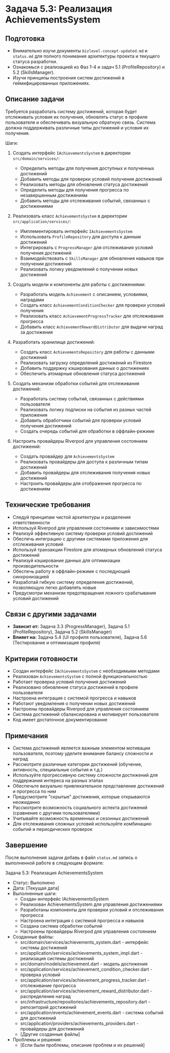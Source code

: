 # Задача 5.3: Реализация AchievementsSystem

## Подготовка
- Внимательно изучи документы `bizlevel-concept-updated.md` и `status.md` для полного понимания архитектуры проекта и текущего статуса разработки.
- Ознакомься с реализацией из Фаз 1-4 и задач 5.1 (ProfileRepository) и 5.2 (SkillsManager).
- Изучи принципы построения систем достижений в геймифицированных приложениях.

## Описание задачи
Требуется разработать систему достижений, которая будет отслеживать условия их получения, обновлять статус в профиле пользователя и обеспечивать визуальную обратную связь. Система должна поддерживать различные типы достижений и условия их получения.

Шаги:
1. Создать интерфейс `IAchievementsSystem` в директории `src/domain/services/`:
   - Определить методы для получения доступных и полученных достижений
   - Добавить методы для проверки условий получения достижений
   - Реализовать методы для обновления статуса достижений
   - Определить методы для получения прогресса по незавершенным достижениям
   - Добавить методы для отслеживания событий, связанных с достижениями

2. Реализовать класс `AchievementsSystem` в директории `src/application/services/`:
   - Имплементировать интерфейс `IAchievementsSystem`
   - Использовать `ProfileRepository` для доступа к данным достижений
   - Интегрировать с `ProgressManager` для отслеживания условий получения достижений
   - Взаимодействовать с `SkillsManager` для обновления навыков при получении достижений
   - Реализовать логику уведомлений о получении новых достижений

3. Создать модели и компоненты для работы с достижениями:
   - Разработать модель `Achievement` с описанием, условиями, наградами
   - Создать класс `AchievementConditionChecker` для проверки условий получения
   - Реализовать класс `AchievementProgressTracker` для отслеживания прогресса
   - Добавить класс `AchievementRewardDistributor` для выдачи наград за достижения

4. Разработать хранилище достижений:
   - Создать класс `AchievementsRepository` для работы с данными достижений
   - Реализовать загрузку определений достижений из Firestore
   - Добавить поддержку кэширования данных о достижениях
   - Обеспечить атомарные обновления статуса достижений

5. Создать механизм обработки событий для отслеживания достижений:
   - Разработать систему событий, связанных с действиями пользователя
   - Реализовать логику подписки на события из разных частей приложения
   - Добавить обработчики событий для проверки условий получения достижений
   - Создать очередь событий для обработки в оффлайн-режиме

6. Настроить провайдеры Riverpod для управления состоянием достижений:
   - Создать провайдер для `AchievementsSystem`
   - Реализовать провайдеры для доступа к различным типам достижений
   - Добавить провайдеры для отслеживания получения новых достижений
   - Настроить провайдеры для отображения прогресса по достижениям

## Технические требования
- Следуй принципам чистой архитектуры и разделения ответственности
- Используй Riverpod для управления состоянием и зависимостями
- Реализуй эффективную систему проверки условий достижений
- Обеспечь интеграцию с другими системами приложения для отслеживания условий
- Используй транзакции Firestore для атомарных обновлений статуса достижений
- Реализуй кэширование данных для оптимизации производительности
- Обеспечь работу в оффлайн-режиме с последующей синхронизацией
- Разработай гибкую систему определения достижений, позволяющую легко добавлять новые
- Предусмотри механизм предотвращения ложного срабатывания условий достижений

## Связи с другими задачами
- **Зависит от:** Задача 3.3 (ProgressManager), Задача 5.1 (ProfileRepository), Задача 5.2 (SkillsManager)
- **Влияет на:** Задача 5.4 (UI профиля пользователя), Задача 5.6 (Тестирование и оптимизация профиля)

## Критерии готовности
- Создан интерфейс `IAchievementsSystem` с необходимыми методами
- Реализован `AchievementsSystem` с полной функциональностью
- Работает проверка условий получения достижений
- Реализовано обновление статуса достижений в профиле пользователя
- Настроена интеграция с системой прогресса и навыков
- Работают уведомления о получении новых достижений
- Настроены провайдеры Riverpod для управления состоянием
- Система достижений сбалансирована и мотивирует пользователя
- Код имеет достаточное документирование

## Примечания
- Система достижений является важным элементом мотивации пользователя, поэтому уделите внимание балансу сложности и наград
- Рассмотрите различные категории достижений (обучение, активность, специальные события и т.д.)
- Используйте прогрессивную систему сложности достижений для поддержания интереса на разных этапах
- Обеспечьте визуально привлекательное представление достижений и прогресса по ним
- Предусмотрите "скрытые" достижения, которые открываются неожиданно
- Рассмотрите возможность социального аспекта достижений (сравнение с другими пользователями)
- Учитывайте возможность временных и сезонных достижений
- Для отслеживания сложных условий используйте комбинацию событий и периодических проверок

## Завершение
После выполнения задачи добавь в файл `status.md` запись о выполненной работе в следующем формате:

Задача 5.3: Реализация AchievementsSystem
* Статус: Выполнено
* Дата: [Текущая дата]
* Выполненные шаги:
    * Создан интерфейс IAchievementsSystem
    * Реализован AchievementsSystem для управления достижениями
    * Разработаны компоненты для проверки условий и отслеживания прогресса
    * Настроена интеграция с системой прогресса и навыков
    * Создана система обработки событий
    * Настроены провайдеры Riverpod для управления состоянием
* Созданные файлы:
    * src/domain/services/achievements_system.dart - интерфейс системы достижений
    * src/application/services/achievements_system_impl.dart - реализация системы достижений
    * src/domain/models/achievement.dart - модель достижения
    * src/application/services/achievement_condition_checker.dart - проверка условий
    * src/application/services/achievement_progress_tracker.dart - отслеживание прогресса
    * src/application/services/achievement_reward_distributor.dart - распределение наград
    * src/infrastructure/repositories/achievements_repository.dart - репозиторий достижений
    * src/application/events/achievement_events.dart - система событий для достижений
    * src/application/providers/achievements_providers.dart - провайдеры для достижений
    * [Другие созданные файлы]
* Проблемы и решения:
    * [Если были проблемы, описание проблем и их решений]